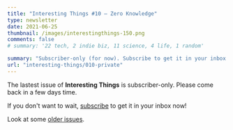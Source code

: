 ```yaml
---
title: "Interesting Things #10 — Zero Knowledge"
type: newsletter
date: 2021-06-25
thumbnail: /images/interestingthings-150.png
comments: false
# summary: '22 tech, 2 indie biz, 11 science, 4 life, 1 random'

summary: "Subscriber-only (for now). Subscribe to get it in your inbox now!"
url: "interesting-things/010-private"
---
```


The lastest issue of **Interesting Things** is subscriber-only. Please come back in a few days time.

If you don't want to wait, [subscribe](/newsletter) to get it in your inbox now!

Look at some [older issues](/interesting-things).
